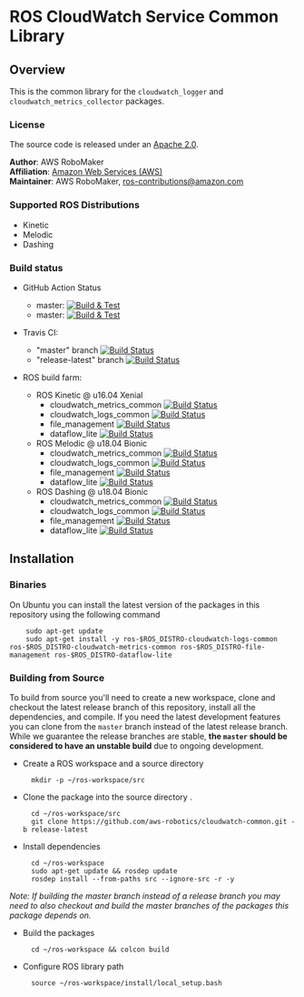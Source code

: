 # ROS CloudWatch Service Common Library


## Overview
This is the common library for the `cloudwatch_logger` and `cloudwatch_metrics_collector` packages.

### License
The source code is released under an [Apache 2.0].

**Author**: AWS RoboMaker<br/>
**Affiliation**: [Amazon Web Services (AWS)]<br/>
**Maintainer**: AWS RoboMaker, ros-contributions@amazon.com

### Supported ROS Distributions
- Kinetic
- Melodic
- Dashing

### Build status
* GitHub Action Status
     * master: [![Build & Test](https://github.com/aws-robotics/cloudwatch-common/workflows/Build%20&%20Test/badge.svg?branch=master&event=schedule)](https://github.com/aws-robotics/cloudwatch-common/actions?query=workflow%3A%22Build+%26+Test%22)
     * master: [![Build & Test](https://github.com/aws-robotics/cloudwatch-common/workflows/Build%20&%20Test/badge.svg?branch=master&event=schedule)](https://github.com/aws-robotics/cloudwatch-common/actions?query=workflow%3A%22Build+%26+Test+release-latest%22)


* Travis CI:
    * "master" branch [![Build Status](https://travis-ci.org/aws-robotics/cloudwatch-common.svg?branch=master)](https://travis-ci.org/aws-robotics/cloudwatch-common/branches)
    * "release-latest" branch [![Build Status](https://travis-ci.org/aws-robotics/cloudwatch-common.svg?branch=release-latest)](https://travis-ci.org/aws-robotics/cloudwatch-common/branches)
* ROS build farm:
    * ROS Kinetic @ u16.04 Xenial
        * cloudwatch_metrics_common [![Build Status](http://build.ros.org/job/Kbin_uX64__cloudwatch_metrics_common__ubuntu_xenial_amd64__binary/badge/icon)](http://build.ros.org/job/Kbin_uX64__cloudwatch_metrics_common__ubuntu_xenial_amd64__binary)
        * cloudwatch_logs_common [![Build Status](http://build.ros.org/job/Kbin_uX64__cloudwatch_logs_common__ubuntu_xenial_amd64__binary/badge/icon)](http://build.ros.org/job/Kbin_uX64__cloudwatch_logs_common__ubuntu_xenial_amd64__binary)
        * file_management [![Build Status](http://build.ros.org/job/Kbin_uX64__file_management__ubuntu_xenial_amd64__binary/badge/icon)](http://build.ros.org/job/Kbin_uX64__file_management__ubuntu_xenial_amd64__binary)
        * dataflow_lite [![Build Status](http://build.ros.org/job/Kbin_uX64__dataflow_lite__ubuntu_xenial_amd64__binary/badge/icon)](http://build.ros.org/job/Kbin_uX64__dataflow_lite__ubuntu_xenial_amd64__binary)
    * ROS Melodic @ u18.04 Bionic
        * cloudwatch_metrics_common [![Build Status](http://build.ros.org/job/Mbin_uB64__cloudwatch_metrics_common__ubuntu_bionic_amd64__binary/badge/icon)](http://build.ros.org/job/Mbin_uB64__cloudwatch_metrics_common__ubuntu_bionic_amd64__binary)
        * cloudwatch_logs_common [![Build Status](http://build.ros.org/job/Mbin_uB64__cloudwatch_logs_common__ubuntu_bionic_amd64__binary/badge/icon)](http://build.ros.org/job/Mbin_uB64__cloudwatch_logs_common__ubuntu_bionic_amd64__binary)
        * file_management [![Build Status](http://build.ros.org/job/Mbin_uB64__file_management__ubuntu_bionic_amd64__binary/badge/icon)](http://build.ros.org/job/Mbin_uB64__file_management__ubuntu_bionic_amd64__binary)
        * dataflow_lite [![Build Status](http://build.ros.org/job/Mbin_uB64__dataflow_lite__ubuntu_bionic_amd64__binary/badge/icon)](http://build.ros.org/job/Mbin_uB64__dataflow_lite__ubuntu_bionic_amd64__binary)
    * ROS Dashing @ u18.04 Bionic
        * cloudwatch_metrics_common [![Build Status](http://build.ros2.org/job/Dbin_uB64__cloudwatch_metrics_common__ubuntu_bionic_amd64__binary/badge/icon)](http://build.ros2.org/job/Dbin_uB64__cloudwatch_metrics_common__ubuntu_bionic_amd64__binary)
        * cloudwatch_logs_common [![Build Status](http://build.ros2.org/job/Dbin_uB64__cloudwatch_logs_common__ubuntu_bionic_amd64__binary/badge/icon)](http://build.ros2.org/job/Dbin_uB64__cloudwatch_logs_common__ubuntu_bionic_amd64__binary)
        * file_management [![Build Status](http://build.ros2.org/job/Dbin_uB64__file_management__ubuntu_bionic_amd64__binary/badge/icon)](http://build.ros2.org/job/Dbin_uB64__file_management__ubuntu_bionic_amd64__binary)
        * dataflow_lite [![Build Status](http://build.ros2.org/job/Dbin_uB64__dataflow_lite__ubuntu_bionic_amd64__binary/badge/icon)](http://build.ros2.org/job/Dbin_uB64__dataflow_lite__ubuntu_bionic_amd64__binary)
        
## Installation

### Binaries
On Ubuntu you can install the latest version of the packages in this repository using the following command

        sudo apt-get update
        sudo apt-get install -y ros-$ROS_DISTRO-cloudwatch-logs-common ros-$ROS_DISTRO-cloudwatch-metrics-common ros-$ROS_DISTRO-file-management ros-$ROS_DISTRO-dataflow-lite

### Building from Source

To build from source you'll need to create a new workspace, clone and checkout the latest release branch of this repository, install all the dependencies, and compile. If you need the latest development features you can clone from the `master` branch instead of the latest release branch. While we guarantee the release branches are stable, __the `master` should be considered to have an unstable build__ due to ongoing development. 

- Create a ROS workspace and a source directory

        mkdir -p ~/ros-workspace/src

- Clone the package into the source directory . 

        cd ~/ros-workspace/src
        git clone https://github.com/aws-robotics/cloudwatch-common.git -b release-latest

- Install dependencies

        cd ~/ros-workspace 
        sudo apt-get update && rosdep update
        rosdep install --from-paths src --ignore-src -r -y
        
_Note: If building the master branch instead of a release branch you may need to also checkout and build the master branches of the packages this package depends on._

- Build the packages

        cd ~/ros-workspace && colcon build

- Configure ROS library path

        source ~/ros-workspace/install/local_setup.bash


[Amazon Web Services (AWS)]: https://aws.amazon.com/
[Apache 2.0]: https://aws.amazon.com/apache-2-0/
